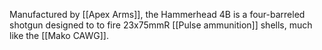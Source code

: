 Manufactured by [[Apex Arms]], the Hammerhead 4B is a four-barreled shotgun designed to to fire 23x75mmR [[Pulse ammunition]] shells, much like the [[Mako CAWG]].